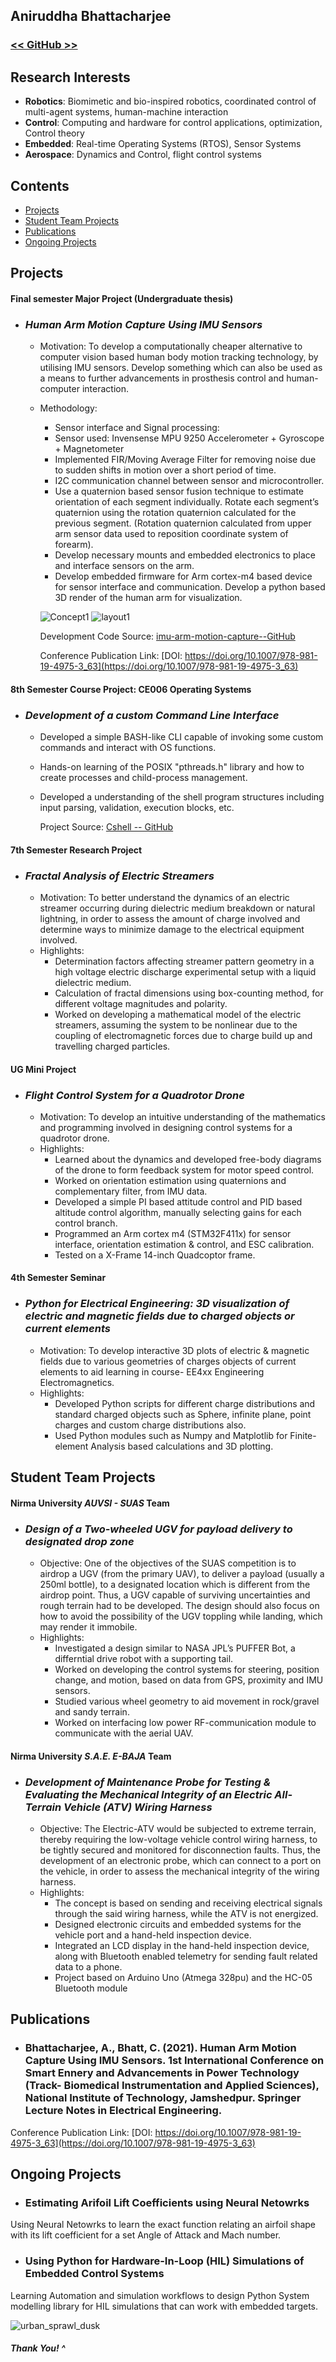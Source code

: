 ## Aniruddha Bhattacharjee

### [<< GitHub >>](https://github.com/ARZ3N)

## Research Interests

- **Robotics**: Biomimetic and bio-inspired robotics, coordinated control of multi-agent systems, human-machine interaction
- **Control**: Computing and hardware for control applications, optimization, Control theory
- **Embedded**: Real-time Operating Systems (RTOS), Sensor Systems
- **Aerospace**: Dynamics and Control, flight control systems

## Contents

- [Projects](#projects)
- [Student Team Projects](#student-team-projects)
- [Publications](#publications)
- [Ongoing Projects](#ongoing-projects)

## Projects

#### Final semester Major Project (Undergraduate thesis)
- ### **_Human Arm Motion Capture Using IMU Sensors_**
  - Motivation: To develop a computationally cheaper alternative to computer vision based human body motion tracking technology, by utilising IMU sensors. Develop something which can also be used as a means to further advancements in prosthesis control and human-computer interaction.
  - Methodology:
    - Sensor interface and Signal processing:
     + Sensor used: Invensense MPU 9250 Accelerometer + Gyroscope + Magnetometer
     + Implemented FIR/Moving Average Filter for removing noise due to sudden shifts in motion over a short period of time.
     + I2C communication channel between sensor and microcontroller.
    - Use a quaternion based sensor fusion technique to estimate orientation of each segment individually. Rotate each segment’s quaternion using the rotation quaternion calculated for the previous segment. (Rotation quaternion calculated from upper arm sensor data used to reposition coordinate system of forearm).
    - Develop necessary mounts and embedded electronics to place and interface sensors on the arm.
    - Develop embedded firmware for Arm cortex-m4 based device for sensor interface and communication. Develop a python based 3D render of the human arm for visualization.

     ![Concept1](/assets/media/concept1.png)  ![layout1](/assets/media/layout1.png)

      Development Code Source: [imu-arm-motion-capture--GitHub](https://github.com/ARZ3N/imu-arm-motion-capture)
      
      Conference Publication Link: [DOI: https://doi.org/10.1007/978-981-19-4975-3_63](https://doi.org/10.1007/978-981-19-4975-3_63)
      
#### 8th Semester Course Project: CE006 Operating Systems
- ### **_Development of a custom Command Line Interface_**
  - Developed a simple BASH-like CLI capable of invoking some custom commands and interact with OS functions.
  - Hands-on learning of the POSIX "pthreads.h" library and how to create processes and child-process management.
  - Developed a understanding of the shell program structures including input parsing, validation, execution blocks, etc.

      Project Source: [Cshell -- GitHub](https://github.com/ARZ3N/Cshell)
      
#### 7th Semester Research Project
- ### **_Fractal Analysis of Electric Streamers_**
  - Motivation: To better understand the dynamics of an electric streamer occurring during dielectric medium breakdown or natural lightning, in order to assess the amount of charge involved and determine ways to minimize damage to the electrical equipment involved.
  - Highlights:
    - Determination factors affecting streamer pattern geometry in a high voltage electric discharge experimental setup with a liquid dielectric medium. 
    - Calculation of fractal dimensions using box-counting method, for different voltage magnitudes and polarity.
    - Worked on developing a mathematical model of the electric streamers, assuming the system to be nonlinear due to the coupling of electromagnetic forces due to charge build up and travelling charged particles.


#### UG Mini Project
- ### **_Flight Control System for a Quadrotor Drone_**
  - Motivation: To develop an intuitive understanding of the mathematics and programming involved in designing control systems for a quadrotor drone.
  - Highlights:
    - Learned about the dynamics and developed free-body diagrams of the drone to form feedback system for motor speed control.
    - Worked on orientation estimation using quaternions and complementary filter, from IMU data.
    - Developed a simple PI based attitude control and PID based altitude control algorithm, manually selecting gains for each control branch.
    - Programmed an Arm cortex m4 (STM32F411x) for sensor interface, orientation estimation & control, and ESC calibration.
    - Tested on a X-Frame 14-inch Quadcoptor frame.


#### 4th Semester Seminar
- ### **_Python for Electrical Engineering: 3D visualization of electric and magnetic fields due to charged objects or current elements_**
  - Motivation: To develop interactive 3D plots of electric & magnetic fields due to various geometries of charges objects of current elements to aid learning in course- EE4xx Engineering Electromagnetics.
  - Highlights:
    - Developed Python scripts for different charge distributions and standard charged objects such as Sphere, infinite plane, point charges and custom charge distributions also.
    - Used Python modules such as Numpy and Matplotlib for Finite-element Analysis based calculations and 3D plotting.

## Student Team Projects

#### Nirma University _AUVSI - SUAS_ Team
- ### **_Design of a Two-wheeled UGV for payload delivery to designated drop zone_**
  - Objective: One of the objectives of the SUAS competition is to airdrop a UGV (from the primary UAV), to deliver a payload (usually a 250ml bottle), to a designated location which is different from the airdrop point. Thus, a UGV capable of surviving uncertainties and rough terrain had to be developed. The design should also focus on how to avoid the possibility of the UGV toppling while landing, which may render it immobile.
  - Highlights: 
    - Investigated a design similar to NASA JPL’s PUFFER Bot, a differntial drive robot with a supporting tail.
    -	Worked on developing the control systems for steering, position change, and motion, based on data from GPS, proximity and IMU sensors.
    -	Studied various wheel geometry to aid movement in rock/gravel and sandy terrain.
    -	Worked on interfacing low power RF-communication module to communicate with the aerial UAV.

#### Nirma University **_S.A.E. E-BAJA_** Team
- ### **_Development of Maintenance Probe for Testing & Evaluating the Mechanical Integrity of an Electric All-Terrain Vehicle (ATV) Wiring Harness_**
  - Objective: The Electric-ATV would be subjected to extreme terrain, thereby requiring the low-voltage vehicle control wiring harness, to be tightly secured and monitored for disconnection faults. Thus, the development of an electronic probe, which can connect to a port on the vehicle, in order to assess the mechanical integrity of the wiring harness.
  - Highlights:
    - The concept is based on sending and receiving electrical signals through the said wiring harness, while the ATV is not energized.
    - Designed electronic circuits and embedded systems for the vehicle port and a hand-held inspection device.
    - Integrated an LCD display in the hand-held inspection device, along with Bluetooth enabled telemetry for sending fault related data to a phone.
    - Project based on Arduino Uno (Atmega 328pu) and the HC-05 Bluetooth module 

## Publications

- ### Bhattacharjee, A., Bhatt, C. (2021). Human Arm Motion Capture Using IMU Sensors. 1st International Conference on Smart Ennery and Advancements in Power Technology (Track- Biomedical Instrumentation and Applied Sciences), National Institute of Technology, Jamshedpur. Springer Lecture Notes in Electrical Engineering.
Conference Publication Link: [DOI: https://doi.org/10.1007/978-981-19-4975-3_63](https://doi.org/10.1007/978-981-19-4975-3_63)

## Ongoing Projects

- ### **Estimating Arifoil Lift Coefficients using Neural Netowrks**
Using Neural Netowrks to learn the exact function relating an airfoil shape with its lift coefficient for a set Angle of Attack and Mach number.

- ### **Using Python for Hardware-In-Loop (HIL) Simulations of Embedded Control Systems**
Learning Automation and simulation workflows to design Python System modelling library for HIL simulations that can work with embedded targets.









 
![urban_sprawl_dusk](/assets/media/giphy_dusk_japan_city.gif)

##### Thank You! ^
